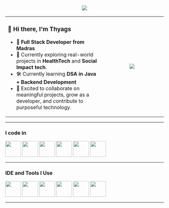 <h1 align="center" style="color:#2563EB; font-weight:bold;">
  <img src="https://readme-typing-svg.herokuapp.com?font=Fira+Code&duration=2000&pause=1000&color=2563EB&center=true&vCenter=true&width=600&lines=Hi+%F0%9F%91%8B%2C+I'm+Thyags+K;Java+Full+Stack+Developer+from+Madras;Building+Solutions+that+Matters"/>
</h1>


<table>
  <tr>
    <td width="60%">
      <h3>👋 Hi there, I'm <strong>Thyags</strong></h3>
      <ul>
        <li>🚀 <strong>Full Stack Developer from Madras</strong></li>
        <li>🧠 Currently exploring real-world projects in <strong>HealthTech</strong> and <strong>Social Impact tech</strong>.</li>
        <li>🛠️ Currently learning <strong>DSA in Java + Backend Development</strong></li>
        <li>🎯 Excited to collaborate on meaningful projects, grow as a developer, and contribute to purposeful technology.</li>
      </ul>
    </td>
    <td align="center" width="40%">
      <img src="https://media1.giphy.com/media/v1.Y2lkPTc5MGI3NjExYjFsYmM1ZTRud2w0eGtnMng0MXgxeGxwb3g3bG05NGJ6dmt3cnVpZiZlcD12MV9pbnRlcm5hbF9naWZfYnlfaWQmY3Q9Zw/RbDKaczqWovIugyJmW/giphy.gif" />
    </td>
  </tr>
</table>

---

### I code in
<img height="50" width="50" src="https://img.icons8.com/color/48/000000/java-coffee-cup-logo.png" /> <img height="50" width="50" src="https://img.icons8.com/color/48/000000/html-5.png" /> <img height="50" width="50" src="https://img.icons8.com/color/48/000000/css3.png" /> <img height="50" width="50" src="https://img.icons8.com/color/48/000000/bootstrap.png" />
<img height="50" width="50" src="https://img.icons8.com/color/48/000000/javascript.png"/> <img height="50" width="50" src="https://img.icons8.com/color/48/000000/mysql-logo.png"/>

---

### IDE and Tools I Use
<img height="50" width="50" src="https://img.icons8.com/color/48/000000/visual-studio-code-2019.png"/> <img height="50" width="50" src="https://img.icons8.com/color/50/000000/git.png"/> <img height="50" width="50" src="https://img.icons8.com/dusk/64/000000/anaconda.png"/> <img height="50" src="https://img.icons8.com/officel/480/null/java-eclipse.png"/> <img height="50" src="https://img.icons8.com/color/480/null/notion--v1.png" /> <img height="50" width="50" src="https://img.icons8.com/color/48/000000/figma--v1.png"/> 

---
